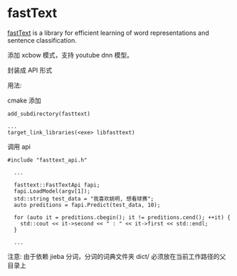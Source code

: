 # fastText

[fastText](https://fasttext.cc/) is a library for efficient learning of word representations and sentence classification.

添加 xcbow 模式，支持 youtube dnn 模型。

封装成 API 形式

用法:

cmake 添加
```
add_subdirectory(fasttext)

...
target_link_libraries(<exe> libfasttext)
```

调用 api
```
#include "fasttext_api.h"

  ...

  fasttext::FastTextApi fapi;
  fapi.LoadModel(argv[1]);
  std::string test_data = "我喜欢姚明, 想看球赛";
  auto preditions = fapi.Predict(test_data, 10);

  for (auto it = preditions.cbegin(); it != preditions.cend(); ++it) {
    std::cout << it->second << " : " << it->first << std::endl;
  }

  ...

```

注意: 由于依赖 jieba 分词，分词的词典文件夹 dict/ 必须放在当前工作路径的父目录上
